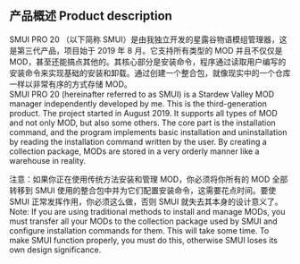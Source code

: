## 产品概述 Product description
SMUI PRO 20 （以下简称 SMUI）是由我独立开发的星露谷物语模组管理器，这是第三代产品，项目始于 2019 年 8 月。它支持所有类型的 MOD 并且不仅仅是 MOD，甚至还能搞点其他的。其核心部分是安装命令，程序通过读取用户编写的安装命令来实现基础的安装和卸载。通过创建一个整合包，就像现实中的一个仓库一样以非常有序的方式存储 MOD。  
SMUI PRO 20 (hereinafter referred to as SMUI) is a Stardew Valley MOD manager independently developed by me. This is the third-generation product. The project started in August 2019. It supports all types of MOD and not only MOD, but also some others. The core part is the installation command, and the program implements basic installation and uninstallation by reading the installation command written by the user. By creating a collection package, MODs are stored in a very orderly manner like a warehouse in reality.

注意：如果你正在使用传统方法安装和管理 MOD，你必须将你所有的 MOD 全部转移到 SMUI 使用的整合包中并为它们配置安装命令，这需要花点时间。要使 SMUI 正常发挥作用，你必须这么做，否则 SMUI 就失去其本身的设计意义了。  
Note: If you are using traditional methods to install and manage MODs, you must transfer all your MODs to the collection package used by SMUI and configure installation commands for them. This will take some time. To make SMUI function properly, you must do this, otherwise SMUI loses its own design significance.
